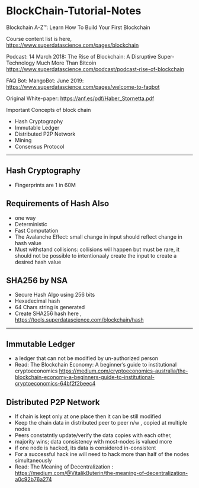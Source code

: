 # BlockChain-Tutorial-Notes

Blockchain A-Z™: Learn How To Build Your First Blockchain

Course content list is here, https://www.superdatascience.com/pages/blockchain

Podcast: 14 March 2018: The Rise of Blockchain: A Disruptive Super-Technology Much More Than Bitcoin https://www.superdatascience.com/podcast/podcast-rise-of-blockchain

FAQ Bot: MangoBot: June 2019: https://www.superdatascience.com/pages/welcome-to-faqbot

Original White-paper: https://anf.es/pdf/Haber_Stornetta.pdf

Important Concepts of block chain
- Hash Cryptography
- Immutable Ledger
- Distributed P2P Network
- Mining
- Consensus Protocol

--------------------- --------------------- --------------------- --------------------- 

## Hash Cryptography
- Fingerprints are 1 in 60M

## Requirements of Hash Also
- one way
- Deterministic
- Fast Computation
- The Avalanche Effect: small change in input should reflect change in hash value
- Must withstand collisions: collisions will happen but must be rare, it should not be possible to intentionaaly create the input to create a desired hash value

## SHA256 by NSA
- Secure Hash Algo using 256 bits
- Hexadecimal hash
- 64 Chars string is generated
- Create SHA256 hash here , https://tools.superdatascience.com/blockchain/hash

--------------------- --------------------- --------------------- --------------------- 

## Immutable Ledger
- a ledger that can not be modified by un-authorized person
- Read: The Blockchain Economy: A beginner’s guide to institutional cryptoeconomics https://medium.com/cryptoeconomics-australia/the-blockchain-economy-a-beginners-guide-to-institutional-cryptoeconomics-64bf2f2beec4

## Distributed P2P Network
- If chain is kept only at one place then it can be still modified 
- Keep the chain data in distributed peer to peer n/w , copied at multiple nodes
- Peers constatntly update/verify the data copies with each other, 
- majority wins; data consistency with most-nodes is valued more
- if one node is hacked, its data is considered in-consistent
- For a successful hack ine will need to hack more than half of the nodes simultaneously
- Read: The Meaning of Decentralization : https://medium.com/@VitalikButerin/the-meaning-of-decentralization-a0c92b76a274











